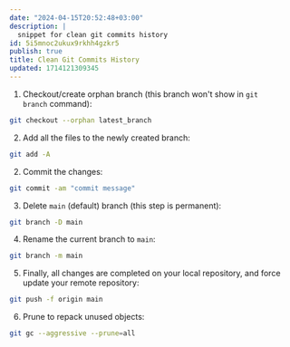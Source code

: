 ```yaml
---
date: "2024-04-15T20:52:48+03:00"
description: |
  snippet for clean git commits history
id: 5i5mnoc2ukux9rkhh4gzkr5
publish: true
title: Clean Git Commits History
updated: 1714121309345
---
```

1. Checkout/create orphan branch (this branch won't show in `git branch` command):

```bash
git checkout --orphan latest_branch
```

2. Add all the files to the newly created branch:

```bash
git add -A
```

2. Commit the changes:

```bash
git commit -am "commit message"
```

3. Delete `main` (default) branch (this step is permanent):

```bash
git branch -D main
```

4. Rename the current branch to `main`:

```bash
git branch -m main
```

5. Finally, all changes are completed on your local repository, and force update your remote repository:

```bash
git push -f origin main
```

6. Prune to repack unused objects:

```bash
git gc --aggressive --prune=all
```
